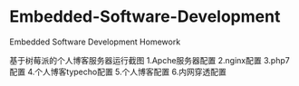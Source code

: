 # Embedded-Software-Development
Embedded Software Development Homework

基于树莓派的个人博客服务器运行截图
1.Apche服务器配置
2.nginx配置
3.php7配置
4.个人博客typecho配置
5.个人博客配置
6.内网穿透配置
 
